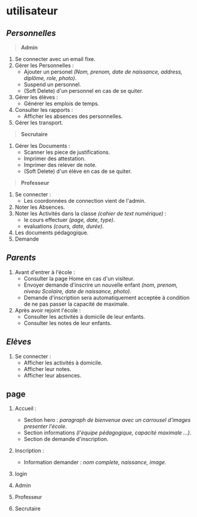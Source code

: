 # **utilisateur**

## _Personnelles_
> __Admin__
1. Se connecter avec un email fixe.
2. Gérer les Personnelles :
    * Ajouter un personel _(Nom, prenom, date de naissance, address, diplôme, role, photo)_.
    * Suspend un personnel.
    * (Soft Delete) d'un personnel en cas de se quiter.
3. Gérer les élèves :
    * Générer les emplois de temps.
3. Consulter les rapports :
    * Afficher les absences des personnelles.
4. Gérer les transport.

> __Secrutaire__
1. Gérer les Documents :
    * Scanner les piece de justifications.
    * Imprimer des attestation.
    * Imprimer des relever de note.
    * (Soft Delete) d'un élève en cas de se quiter.

> __Professeur__
1. Se connecter :
    * Les coordonnées de connection vient de l'admin.
2. Noter les Absences.
3. Noter les Activités dans la classe _(cahier de text numérique)_ :
    * le cours effectuer _(page, date, type)_.
    * evaluations _(cours, date, durée)_.
4. Les documents pédagogique.
5. Demande 

## _Parents_
1. Avant d'entrer à l'école :
    * Consulter la page Home en cas d'un visiteur.
    * Envoyer demande d'inscrire un nouvelle enfant _(nom, prenom, niveau Scolaire, date de naissance, photo)_.
    * Demande d'inscription sera automatiquement  acceptée à condition de ne pas passer la capacité de maximale.
2. Après avoir rejoint l'école :
    * Consulter les activités à domicile de leur enfants.
    * Consulter les notes de leur enfants.

## _Elèves_
1. Se connecter :
    * Afficher les activités à domicile.
    * Afficher leur notes.
    * Afficher leur absences.



## **page**
1. Accueil :
    * Section hero : _paragraph de bienvenue avec un carrousel d'images presenter l'école._
    * Section informations _(l'équipe pédagogique, capacité maximale ...)_.
    * Section de demande d'inscription.
2. Inscription :
    * Information demander : _nom complete, naissance, image_.

3. login
4. Admin
5. Professeur
6. Secrutaire